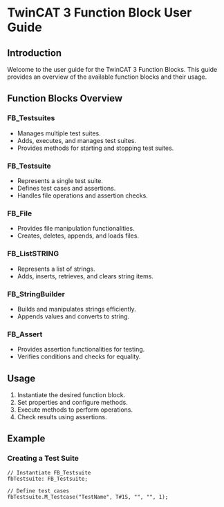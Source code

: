 # TwinCAT 3 Function Block User Guide

## Introduction

Welcome to the user guide for the TwinCAT 3 Function Blocks. This guide provides an overview of the available function blocks and their usage.

## Function Blocks Overview

### FB_Testsuites

- Manages multiple test suites.
- Adds, executes, and manages test suites.
- Provides methods for starting and stopping test suites.

### FB_Testsuite

- Represents a single test suite.
- Defines test cases and assertions.
- Handles file operations and assertion checks.

### FB_File

- Provides file manipulation functionalities.
- Creates, deletes, appends, and loads files.

### FB_ListSTRING

- Represents a list of strings.
- Adds, inserts, retrieves, and clears string items.

### FB_StringBuilder

- Builds and manipulates strings efficiently.
- Appends values and converts to string.

### FB_Assert

- Provides assertion functionalities for testing.
- Verifies conditions and checks for equality.

## Usage

1. Instantiate the desired function block.
2. Set properties and configure methods.
3. Execute methods to perform operations.
4. Check results using assertions.

## Example

### Creating a Test Suite

```ST
// Instantiate FB_Testsuite
fbTestsuite: FB_Testsuite;

// Define test cases
fbTestsuite.M_Testcase("TestName", T#1S, "", "", 1);
